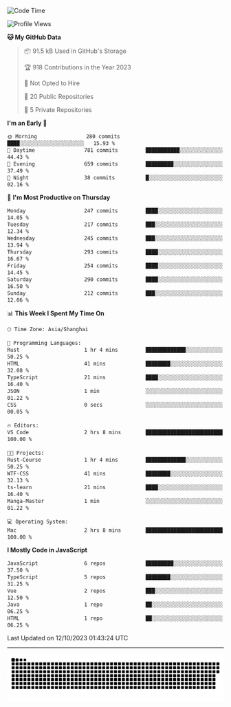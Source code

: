<!--
<picture>
  <source
    srcset="https://github-readme-stats.vercel.app/api?username=kevinxft&show_icons=true&theme=dark"
    media="(prefers-color-scheme: dark)"
  />
  <source
    srcset="https://github-readme-stats.vercel.app/api?username=kevinxft&show_icons=true"
    media="(prefers-color-scheme: light), (prefers-color-scheme: no-preference)"
  />
  <img src="https://github-readme-stats.vercel.app/api?username=kevinxft&show_icons=true" />
</picture>
-->

<!--START_SECTION:waka-->
![Code Time](http://img.shields.io/badge/Code%20Time-1%2C260%20hrs%2054%20mins-blue)

![Profile Views](http://img.shields.io/badge/Profile%20Views-5-blue)

**🐱 My GitHub Data** 

> 📦 91.5 kB Used in GitHub's Storage 
 > 
> 🏆 918 Contributions in the Year 2023
 > 
> 🚫 Not Opted to Hire
 > 
> 📜 20 Public Repositories 
 > 
> 🔑 5 Private Repositories 
 > 
**I'm an Early 🐤** 

```text
🌞 Morning                280 commits         ████░░░░░░░░░░░░░░░░░░░░░   15.93 % 
🌆 Daytime                781 commits         ███████████░░░░░░░░░░░░░░   44.43 % 
🌃 Evening                659 commits         █████████░░░░░░░░░░░░░░░░   37.49 % 
🌙 Night                  38 commits          █░░░░░░░░░░░░░░░░░░░░░░░░   02.16 % 
```
📅 **I'm Most Productive on Thursday** 

```text
Monday                   247 commits         ████░░░░░░░░░░░░░░░░░░░░░   14.05 % 
Tuesday                  217 commits         ███░░░░░░░░░░░░░░░░░░░░░░   12.34 % 
Wednesday                245 commits         ███░░░░░░░░░░░░░░░░░░░░░░   13.94 % 
Thursday                 293 commits         ████░░░░░░░░░░░░░░░░░░░░░   16.67 % 
Friday                   254 commits         ████░░░░░░░░░░░░░░░░░░░░░   14.45 % 
Saturday                 290 commits         ████░░░░░░░░░░░░░░░░░░░░░   16.50 % 
Sunday                   212 commits         ███░░░░░░░░░░░░░░░░░░░░░░   12.06 % 
```


📊 **This Week I Spent My Time On** 

```text
🕑︎ Time Zone: Asia/Shanghai

💬 Programming Languages: 
Rust                     1 hr 4 mins         █████████████░░░░░░░░░░░░   50.25 % 
HTML                     41 mins             ████████░░░░░░░░░░░░░░░░░   32.08 % 
TypeScript               21 mins             ████░░░░░░░░░░░░░░░░░░░░░   16.40 % 
JSON                     1 min               ░░░░░░░░░░░░░░░░░░░░░░░░░   01.22 % 
CSS                      0 secs              ░░░░░░░░░░░░░░░░░░░░░░░░░   00.05 % 

🔥 Editors: 
VS Code                  2 hrs 8 mins        █████████████████████████   100.00 % 

🐱‍💻 Projects: 
Rust-Course              1 hr 4 mins         █████████████░░░░░░░░░░░░   50.25 % 
WTF-CSS                  41 mins             ████████░░░░░░░░░░░░░░░░░   32.13 % 
ts-learn                 21 mins             ████░░░░░░░░░░░░░░░░░░░░░   16.40 % 
Manga-Master             1 min               ░░░░░░░░░░░░░░░░░░░░░░░░░   01.22 % 

💻 Operating System: 
Mac                      2 hrs 8 mins        █████████████████████████   100.00 % 
```

**I Mostly Code in JavaScript** 

```text
JavaScript               6 repos             █████████░░░░░░░░░░░░░░░░   37.50 % 
TypeScript               5 repos             ████████░░░░░░░░░░░░░░░░░   31.25 % 
Vue                      2 repos             ███░░░░░░░░░░░░░░░░░░░░░░   12.50 % 
Java                     1 repo              ██░░░░░░░░░░░░░░░░░░░░░░░   06.25 % 
HTML                     1 repo              ██░░░░░░░░░░░░░░░░░░░░░░░   06.25 % 
```




 Last Updated on 12/10/2023 01:43:24 UTC
<!--END_SECTION:waka-->

---

<picture>
  <source media="(prefers-color-scheme: dark)" srcset="https://raw.githubusercontent.com/kevinxft/kevinxft/output/github-contribution-grid-snake-dark.svg">
  <source media="(prefers-color-scheme: light)" srcset="https://raw.githubusercontent.com/kevinxft/kevinxft/output/github-contribution-grid-snake.svg">
  <img alt="github contribution grid snake animation" src="https://raw.githubusercontent.com/kevinxft/kevinxft/output/github-contribution-grid-snake.svg">
</picture>